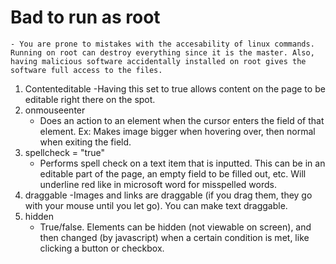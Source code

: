 # Bad to run as root
	- You are prone to mistakes with the accesability of linux commands. Running on root can destroy everything since it is the master. Also, having malicious software accidentally installed on root gives the software full access to the files. 

1. Contenteditable
	-Having this set to true allows content on the page to be editable right there on the spot. 
2. onmouseenter
	- Does an action to an element when the cursor enters the field of that element.
	Ex: Makes image bigger when hovering over, then normal when exiting the field.
3. spellcheck = "true"
	- Performs spell check on a text item that is inputted. This can be in an editable part of the page, an empty field to be filled out, etc. Will underline red like in microsoft word for misspelled words.
4. draggable
	-Images and links are draggable (if you drag them, they go with your mouse until you let go). You can make text draggable. 
5. hidden
	- True/false. Elements can be hidden (not viewable on screen), and then changed (by javascript) when a certain condition is met, like clicking a button or checkbox. 